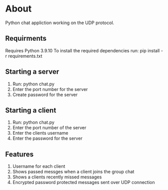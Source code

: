 # About

Python chat appliction working on the UDP protocol.

## Requirments

Requires Python 3.9.10
To install the required dependencies run: pip install -r requirements.txt

## Starting a server

1. Run: python chat.py  
2. Enter the port number for the server
2. Create password for the server

## Starting a client

1. Run: python chat.py <ip address of server>
2. Enter the port number of the server
3. Enter the clients username
4. Enter the password for the server 

## Features

1. Username for each client
2. Shows passed messges when a client joins the group chat
3. Shows a clients recently missed messages
4. Encrypted password protected messages sent over UDP connection 
